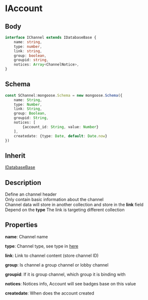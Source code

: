# IAccount

## Body

```typescript
interface IChannel extends IDatabaseBase {
    name: string,
    type: number,
    link: string,
    group: boolean,
    groupid: string,
    notices: Array<ChannelNotice>,
}
```

## Schema

```typescript
const SChannel:mongoose.Schema = new mongoose.Schema({
    name: String,
    type: Number,
    link: String,
    group: Boolean,
    groupid: String,
    notices: [
        {account_id: String, value: Number}
    ],
    createdate: {type: Date, default: Date.now}
})
```

## Inherit

[IDatabaseBase](./../base/IDatabaseBase.md)

## Description

Define an channel header\
Only contain basic information about the channel\
Channel data will store in another collection and store in the **link** field\
Depend on the **type** The link is targeting different collection

## Properties

**name**: Channel name

**type**: Channel type, see type in [here](./../utility/ChannelType.md)

**link**: Link to channel content (store channel ID)

**group**: Is channel a group channel or lobby channel

**groupid**: If it is group channel, which group it is binding with

**notices**: Notices info, Account will see badges base on this value

**createdate**: When does the account created